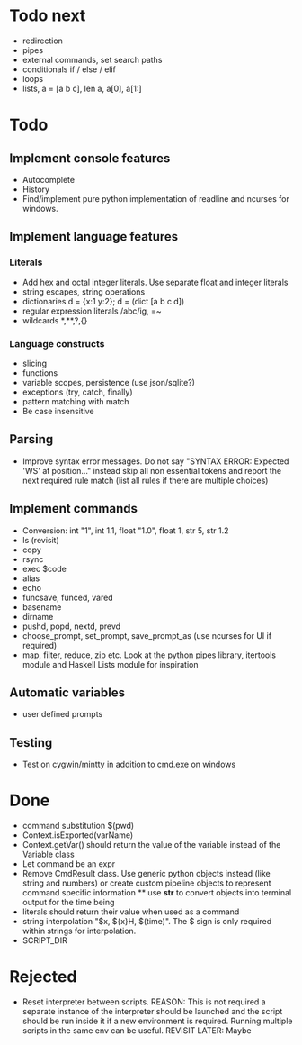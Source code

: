 # Todo next
* redirection
* pipes
* external commands, set search paths
* conditionals if / else / elif 
* loops
* lists, a = [a b c], len a, a[0], a[1:]

# Todo
## Implement console features
* Autocomplete
* History
* Find/implement pure python implementation of readline and ncurses for windows.
 
## Implement language features
### Literals
* Add hex and octal integer literals. Use separate float and integer literals
* string escapes, string operations
* dictionaries d = {x:1 y:2}; d = (dict [a b c d])
* regular expression literals /abc/ig, =~
* wildcards *,**,?,{}
### Language constructs
* slicing
* functions
* variable scopes, persistence (use json/sqlite?)
* exceptions (try, catch, finally)
* pattern matching with match
* Be case insensitive

## Parsing
* Improve syntax error messages. Do not say "SYNTAX ERROR:  Expected 'WS' at position..." instead skip all non essential tokens and report the next required rule match (list all rules if there are multiple choices)

## Implement commands
* Conversion: int "1", int 1.1, float "1.0", float 1, str 5, str 1.2
* ls (revisit)
* copy
* rsync
* exec $code
* alias
* echo
* funcsave, funced, vared
* basename
* dirname
* pushd, popd, nextd, prevd
* choose_prompt, set_prompt, save_prompt_as (use ncurses for UI if required)
* map, filter, reduce, zip etc. Look at the python pipes library, itertools module and Haskell Lists module for inspiration
 
## Automatic variables
* user defined prompts 

## Testing
* Test on cygwin/mintty in addition to cmd.exe on windows

# Done
* command substitution $(pwd)
* Context.isExported(varName)
* Context.getVar() should return the value of the variable instead of the Variable class
* Let command be an expr
* Remove CmdResult class. Use generic python objects instead (like string and numbers) or create custom pipeline objects to represent command specific information
** use __str__ to convert objects into terminal output for the time being
* literals should return their value when used as a command
* string interpolation "$x, ${x}H, $(time)". The $ sign is only required within strings for interpolation.
* SCRIPT_DIR

# Rejected
* Reset interpreter between scripts. REASON: This is not required a separate instance of the interpreter should be launched and the script should be run inside it if a new environment is required. Running multiple scripts in the same env can be useful. REVISIT LATER: Maybe